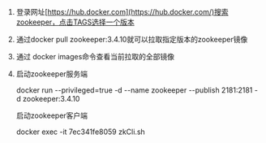 1. 登录网址[https://hub.docker.com](https://hub.docker.com/)搜索zookeeper，点击TAGS选择一个版本

2. 通过docker pull zookeeper:3.4.10就可以拉取指定版本的zookeeper镜像

3. 通过 docker images命令查看当前拉取的全部镜像

4. 启动zookeeper服务端

   docker run --privileged=true -d --name zookeeper --publish 2181:2181  -d zookeeper:3.4.10

   启动zookeeper客户端

   docker exec -it 7ec341fe8059 zkCli.sh

